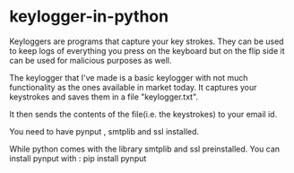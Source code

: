 # keylogger-in-python
Keyloggers are programs that capture your key strokes. They can be used to keep logs of everything you press on the keyboard but on the flip side it can be used for malicious purposes as well.

The keylogger that I've made is a basic keylogger with not much functionality as the ones available in market today. It captures your keystrokes and saves them in a file "keylogger.txt".

It then sends the contents of the file(i.e. the keystrokes) to your email id.

You need to have pynput , smtplib and ssl installed.

While python comes with the library smtplib and ssl preinstalled. You can install pynput with : pip install pynput
